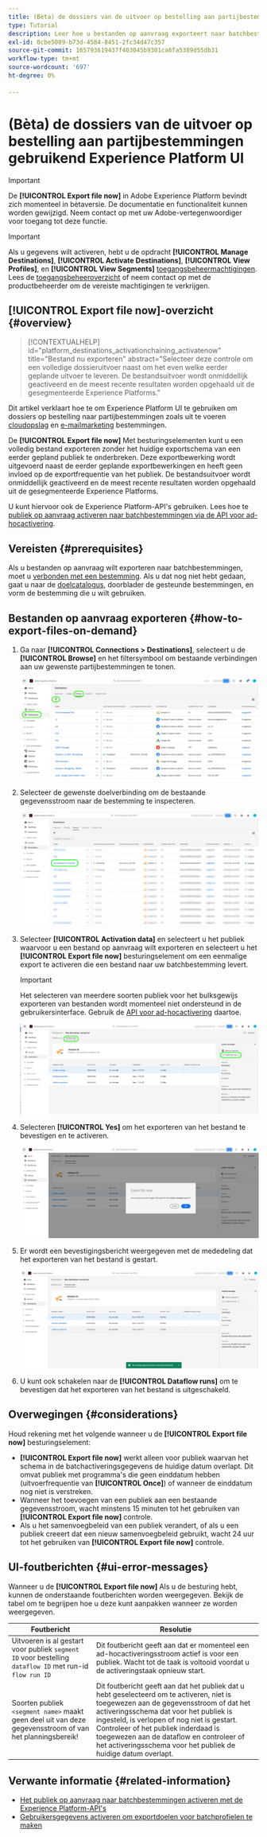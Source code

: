 ```yaml
---
title: (Bèta) de dossiers van de uitvoer op bestelling aan partijbestemmingen gebruikend Experience Platform UI
type: Tutorial
description: Leer hoe u bestanden op aanvraag exporteert naar batchbestemmingen met behulp van de interface van het Experience Platform.
exl-id: 0cbe5089-b73d-4584-8451-2fc34d47c357
source-git-commit: 165793619437f403045b9301ca6fa5389d55db31
workflow-type: tm+mt
source-wordcount: '697'
ht-degree: 0%

---
```


# (Bèta) de dossiers van de uitvoer op bestelling aan partijbestemmingen gebruikend Experience Platform UI

>[!IMPORTANT]
>
>De **[!UICONTROL Export file now]** in Adobe Experience Platform bevindt zich momenteel in bètaversie. De documentatie en functionaliteit kunnen worden gewijzigd.
>Neem contact op met uw Adobe-vertegenwoordiger voor toegang tot deze functie.

>[!IMPORTANT]
> 
>Als u gegevens wilt activeren, hebt u de opdracht **[!UICONTROL Manage Destinations]**, **[!UICONTROL Activate Destinations]**, **[!UICONTROL View Profiles]**, en **[!UICONTROL View Segments]** [toegangsbeheermachtigingen](/help/access-control/home.md#permissions). Lees de [toegangsbeheeroverzicht](/help/access-control/ui/overview.md) of neem contact op met de productbeheerder om de vereiste machtigingen te verkrijgen.

## **[!UICONTROL Export file now]**-overzicht {#overview}

>[!CONTEXTUALHELP]
>id="platform_destinations_activationchaining_activatenow"
>title="Bestand nu exporteren"
>abstract="Selecteer deze controle om een volledige dossieruitvoer naast om het even welke eerder geplande uitvoer te leveren. De bestandsuitvoer wordt onmiddellijk geactiveerd en de meest recente resultaten worden opgehaald uit de gesegmenteerde Experience Platforms."

Dit artikel verklaart hoe te om Experience Platform UI te gebruiken om dossiers op bestelling naar partijbestemmingen zoals uit te voeren [cloudopslag](/help/destinations/catalog/cloud-storage/overview.md) en [e-mailmarketing](/help/destinations/catalog/email-marketing/overview.md) bestemmingen.

De **[!UICONTROL Export file now]** Met besturingselementen kunt u een volledig bestand exporteren zonder het huidige exportschema van een eerder gepland publiek te onderbreken. Deze exportbewerking wordt uitgevoerd naast de eerder geplande exportbewerkingen en heeft geen invloed op de exportfrequentie van het publiek. De bestandsuitvoer wordt onmiddellijk geactiveerd en de meest recente resultaten worden opgehaald uit de gesegmenteerde Experience Platforms.

U kunt hiervoor ook de Experience Platform-API&#39;s gebruiken. Lees hoe te [publiek op aanvraag activeren naar batchbestemmingen via de API voor ad-hocactivering](/help/destinations/api/ad-hoc-activation-api.md).

## Vereisten {#prerequisites}

Als u bestanden op aanvraag wilt exporteren naar batchbestemmingen, moet u [verbonden met een bestemming](./connect-destination.md). Als u dat nog niet hebt gedaan, gaat u naar de [doelcatalogus](../catalog/overview.md), doorblader de gesteunde bestemmingen, en vorm de bestemming die u wilt gebruiken.

## Bestanden op aanvraag exporteren {#how-to-export-files-on-demand}

1. Ga naar **[!UICONTROL Connections > Destinations]**, selecteert u de **[!UICONTROL Browse]** en het filtersymbool om bestaande verbindingen aan uw gewenste partijbestemmingen te tonen.

   ![Afbeelding die markeert hoe u het tabblad Bladeren kunt gebruiken en bestaande gegevensstromen kunt filteren.](../assets/ui/activate-on-demand/browse-tab.png)

2. Selecteer de gewenste doelverbinding om de bestaande gegevensstroom naar de bestemming te inspecteren.

   ![Afbeelding die een gefilterde gegevensstroom markeert.](../assets/ui/activate-on-demand/filtered-dataflow.png)

3. Selecteer **[!UICONTROL Activation data]** en selecteert u het publiek waarvoor u een bestand op aanvraag wilt exporteren en selecteert u het **[!UICONTROL Export file now]** besturingselement om een eenmalige export te activeren die een bestand naar uw batchbestemming levert.

   >[!IMPORTANT]
   >
   >Het selecteren van meerdere soorten publiek voor het bulksgewijs exporteren van bestanden wordt momenteel niet ondersteund in de gebruikersinterface. Gebruik de [API voor ad-hocactivering](/help/destinations/api/ad-hoc-activation-api.md) daartoe.

   ![Afbeelding die het exportbestand markeert, nu knop.](../assets/ui/activate-on-demand/activate-segment-on-demand.png)

4. Selecteren **[!UICONTROL Yes]** om het exporteren van het bestand te bevestigen en te activeren.

   ![Afbeelding die het dialoogvenster Bestand exporteren nu weergeeft.](../assets/ui/activate-on-demand/confirm-activation.png)

5. Er wordt een bevestigingsbericht weergegeven met de mededeling dat het exporteren van het bestand is gestart.

   ![Afbeelding met bevestiging van geslaagde ad-hocactivering.](../assets/ui/activate-on-demand/ad-hoc-success.png)

6. U kunt ook schakelen naar de **[!UICONTROL Dataflow runs]** om te bevestigen dat het exporteren van het bestand is uitgeschakeld.

## Overwegingen {#considerations}

Houd rekening met het volgende wanneer u de **[!UICONTROL Export file now]** besturingselement:

* **[!UICONTROL Export file now]** werkt alleen voor publiek waarvan het schema in de batchactiveringsgegevens de huidige datum overlapt. Dit omvat publiek met programma&#39;s die geen einddatum hebben (uitvoerfrequentie van **[!UICONTROL Once]**) of wanneer de einddatum nog niet is verstreken.
* Wanneer het toevoegen van een publiek aan een bestaande gegevensstroom, wacht minstens 15 minuten tot het gebruiken van **[!UICONTROL Export file now]** controle.
* Als u het samenvoegbeleid van een publiek verandert, of als u een publiek creeert dat een nieuw samenvoegbeleid gebruikt, wacht 24 uur tot het gebruiken van **[!UICONTROL Export file now]** controle.

## UI-foutberichten {#ui-error-messages}

Wanneer u de **[!UICONTROL Export file now]** Als u de besturing hebt, kunnen de onderstaande foutberichten worden weergegeven. Bekijk de tabel om te begrijpen hoe u deze kunt aanpakken wanneer ze worden weergegeven.

| Foutbericht | Resolutie |
|---------|----------|
| Uitvoeren is al gestart voor publiek `segment ID` voor bestelling `dataflow ID` met run-id `flow run ID` | Dit foutbericht geeft aan dat er momenteel een ad-hocactiveringsstroom actief is voor een publiek. Wacht tot de taak is voltooid voordat u de activeringstaak opnieuw start. |
| Soorten publiek `<segment name>` maakt geen deel uit van deze gegevensstroom of van het planningsbereik! | Dit foutbericht geeft aan dat het publiek dat u hebt geselecteerd om te activeren, niet is toegewezen aan de gegevensstroom of dat het activeringsschema dat voor het publiek is ingesteld, is verlopen of nog niet is gestart. Controleer of het publiek inderdaad is toegewezen aan de dataflow en controleer of het activeringsschema voor het publiek de huidige datum overlapt. |

## Verwante informatie {#related-information}

* [Het publiek op aanvraag naar batchbestemmingen activeren met de Experience Platform-API&#39;s](/help/destinations/api/ad-hoc-activation-api.md)
* [Gebruikersgegevens activeren om exportdoelen voor batchprofielen te maken](/help/destinations/ui/activate-batch-profile-destinations.md)
